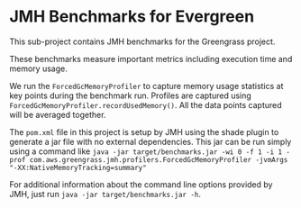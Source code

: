 # JMH Benchmarks for Evergreen
This sub-project contains JMH benchmarks for the Greengrass project.

These benchmarks measure important metrics including execution time and memory usage.

We run the `ForcedGcMemoryProfiler` to capture memory usage statistics at key points during the benchmark run.
Profiles are captured using `ForcedGcMemoryProfiler.recordUsedMemory()`. All the data points captured will
be averaged together.

The `pom.xml` file in this project is setup by JMH using the shade plugin to generate a jar file with no
external dependencies. This jar can be run simply using a command like `java -jar target/benchmarks.jar -wi 0 -f 1 -i 1 -prof com.aws.greengrass.jmh.profilers.ForcedGcMemoryProfiler -jvmArgs "-XX:NativeMemoryTracking=summary"`

For additional information about the command line options provided by JMH, just run `java -jar target/benchmarks.jar
 -h`.
